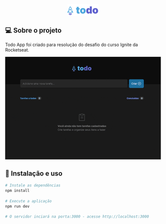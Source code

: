 <p align="center">
  <img width="20%" src="./src/assets/logo.svg" />
</p>

## 💻 Sobre o projeto

Todo App foi criado para resolução do desafio do curso Ignite da Rocketseat.

<p align="center">
  <img src=".github/app-preview.gif">
</p>

## 🚀 Instalação e uso

```bash
# Instale as dependências
npm install

# Execute a aplicação
npm run dev

# O servidor inciará na porta:3000 - acesse http://localhost:3000
```
